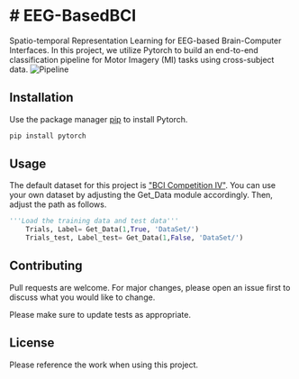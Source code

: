 # # EEG-BasedBCI
Spatio-temporal Representation Learning for EEG-based Brain-Computer Interfaces. In this project, we utilize Pytorch to build an end-to-end classification pipeline for Motor Imagery (MI) tasks using cross-subject data. 
![Pipeline](/images/Pipeline.png)

## Installation

Use the package manager [pip](https://pip.pypa.io/en/stable/) to install Pytorch. 

```bash
pip install pytorch
```

## Usage
The default dataset for this project is ["BCI Competition IV"](http://www.bbci.de/competition/iv/). You can use your own dataset by adjusting the Get_Data module accordingly. Then, adjust the path as follows.
```python
'''Load the training data and test data'''
    Trials, Label= Get_Data(1,True, 'DataSet/')
    Trials_test, Label_test= Get_Data(1,False, 'DataSet/')  
```

## Contributing
Pull requests are welcome. For major changes, please open an issue first to discuss what you would like to change.

Please make sure to update tests as appropriate.

## License
Please reference the work when using this project.
